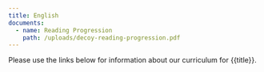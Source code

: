 ```yaml
---
title: English
documents:
  - name: Reading Progression
    path: /uploads/decoy-reading-progression.pdf
---
```


Please use the links below for information about our curriculum for {{title}}.
